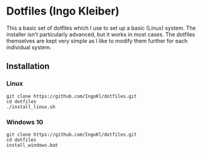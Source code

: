 # Dotfiles (Ingo Kleiber)

This a basic set of dotfiles which I use to set up a basic (Linux) system. The installer isn't particularly advanced, but it works in most cases.
The dotfiles themselves are kept very simple as I like to modify them further for each individual system.

## Installation

### Linux

```
git clone https://github.com/IngoKl/dotfiles.git
cd dotfiles
./install_linux.sh

```

### Windows 10

```
git clone https://github.com/IngoKl/dotfiles.git
cd dotfiles
install_windows.bat

```
